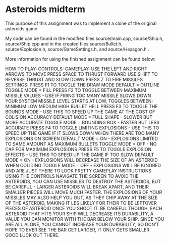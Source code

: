 
# Asteroids midterm

This purpose of this assignment was to implement a clone of the original asteroids game.

My code can be found in the modified files source/main.cpp, source/Ship.h, source/Ship.cpp and in the created files source/Bullet.h, source/Explosion.h, source/GameSettings.h, and source/Hexagon.h .

More information for using the finished assignment can be found below:

HOW TO PLAY:
	CONTROLS:
	  GAMEPLAY:
		USE THE LEFT AND RIGHT ARROWS TO MOVE
		PRESS SPACE TO THRUST FORWARD
		USE SHIFT TO REVERSE THRUST AND SLOW DOWN
		PRESS Z TO FIRE MISSILES
	  SETTINGS:
		PRESS F1 TO TOGGLE THE DRAW MODE
			DEFAULT = OUTLINE
			TOGGLE MODE = FILL
		PRESS F2 TO TOGGLE BETWEEN MAXIMUM MISSILE VALUES - USE IF FIRING TOO MANY MISSILE SLOWS DOWN YOUR SYSTEM
			MISSILE LEVEL STARTS AT LOW, TOGGLES BETWEEN:
				MINIMUM
				LOW
				MEDIUM
				HIGH
				BULLET HELL
		PRESS F3 TO TOGGLE THE BOUNDS MODE - USE THIS TO SPEED UP THE GAME AT THE COST OF COLISION ACCURACY
			DEFAULT MODE = FULL SHAPE - SLOWER BUT MORE ACCURATE
			TOGGLE MODE = BOUNDING BOX - FASTER BUT LESS ACCURATE
		PRESS F4 TO TOGGLE LIMITING EXPLOSIONS - USE THIS TO SPEED UP THE GAME IF IT SLOWS DOWN WHEN THERE ARE TOO MANY
		EXPLOSIONS ON SCREEN
			DEFAULT MODE = ON - EXPLOSIONS LIMITED TO SAME AMOUNT AS MAXIMUM BULLETS
			TOGGLE MODE = OFF - NO CAP FOR MAXIMUM EXPLOSIONS
		PRESS F5 TO TOGGLE EXPLOSION EFFECTS - USE THIS TO SPEED UP THE GAME IF TOO SLOW
			DEFAULT MODE = ON - EXPLOSIONS WILL DECREASE THE SIZE OF AN ASTEROID WHEN COLIDING
			TOGGLE MODE = OFF - EXPLOSIONS WILL BE IGNORED AND ARE JUST THERE TO LOOK PRETTY
	GAMEPLAY INSTRUCTIONS:
		USING THE CONTROLS NAVIGATE THE SCREEN TO AVOID THE ASTEROIDS, YOU CAN USE MISSILES TO DESTROY THE ASTEROIDS, BUT
		BE CAREFUL - LARGER ASTEROIDS WILL BREAK APART, AND THEIR SMALLER PIECES WILL MOVE MUCH FASTER. THE EXPLOSIONS OF
		YOUR MISSILES MAY ALSO HELP YOU OUT, AS THEY CHIP AWAY AT THE SIZE OF THE ASTEROID, MAKING IT LES LIKELY FOR THEIR
		TO BE LEFTOVER PIECES OF ASTEROID ONCE YOU SHOOT IT. BE CAREFUL THOUGH, EACH ASTEROID THAT HITS YOUR SHIP WILL 
		DECREASE ITS DURABILITY, A VALUE YOU CAN MONITOR WITH THE BAR BELOW YOUR SHIP. SINCE YOU ARE ALL ALONE, YOU CANNOT
		INCREASE YOUR DURABILITY, SO DON'T HOPE TO EVER SEE THE BAR GET LARGER, IT ONLY GETS SMALLER.
		GOOD LUCK OUT THERE.